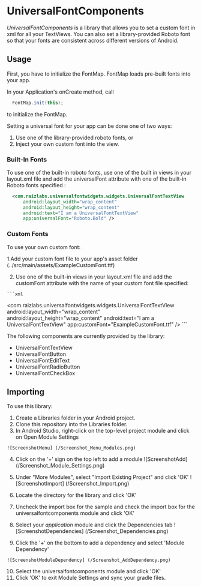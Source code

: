 # UniversalFontComponents

*UniversalFontComponents* is a library that allows you to set a custom font in xml for all your TextViews.  You can also set a library-provided Roboto font  so that your fonts are consistent across different versions of Android.  

## Usage
First, you have to initialize the FontMap.  FontMap loads pre-built fonts into your app.

In your Application's onCreate method, call

```java
  FontMap.init(this);
```

to initialize the FontMap.

Setting a universal font for your app can be done one of two ways:
  1. Use one of the library-provided roboto fonts, or
  2. Inject your own custom font into the view.

### Built-In Fonts

To use one of the built-in roboto fonts, use one of the built in views in your layout.xml file and add the universalFont attribute with one of the built-in Roboto fonts specified :

```xml
  <com.raizlabs.universalfontwidgets.widgets.UniversalFontTextView
      android:layout_width="wrap_content"
      android:layout_height="wrap_content"
      android:text="I am a UniversalFontTextView"
      app:universalFont="Roboto.Bold" />

```

### Custom Fonts

To use your own custom font:

  1.Add your custom font file to your app's asset folder (../src/main/assets/ExampleCustomFont.ttf)
  
  2. Use one of the built-in views in your layout.xml file and add the customFont attribute with the name of your custom font file specified:

    ```xml
  <com.raizlabs.universalfontwidgets.widgets.UniversalFontTextView
      android:layout_width="wrap_content"
      android:layout_height="wrap_content"
      android:text="I am a UniversalFontTextView"
      app:customFont="ExampleCustomFont.ttf" />
    ```
    
The following components are currently provided by the library:
  * UniversalFontTextView
  * UniversalFontButton
  * UniversalFontEditText
  * UniversalFontRadioButton
  * UniversalFontCheckBox

## Importing
To use this library:
  1. Create a Libraries folder in your Android project.
  2. Clone this repository into the Libraries folder.
  3. In Android Studio, right-click on the top-level project module and click on Open Module Settings
  
    ![ScreenshotMenu] (/Screenshot_Menu_Modules.png)

  4. Click on the '+' sign on the top left to add a module
    ![ScreenshotAdd] (/Screenshot_Module_Settings.png)

  5. Under "More Modules", select "Import Existing Project" and click 'OK'
    ![ScreenshotImport] (/Screenshot_Import.png)

  6. Locate the directory for the library and click 'OK'
  7. Uncheck the import box for the sample and check the import box for the universalfontcomponents module and click 'OK'
  8. Select your _application_ module and click the Dependencies tab
    ![ScreenshotDependencies] (/Screenshot_Dependencies.png)

  9. Click the '+' on the bottom to add a dependency and select 'Module Dependency'

    ![ScreenshotModuleDependency] (/Screenshot_AddDependency.png)

  10. Select the universalfontcomponents module and click 'OK'
  11. Click 'OK' to exit Module Settings and sync your gradle files.

